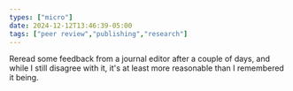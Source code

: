 ```yaml
---
types: ["micro"]
date: 2024-12-12T13:46:39-05:00
tags: ["peer review","publishing","research"]
---
```

Reread some feedback from a journal editor after a couple of days, and while I still disagree with it, it's at least more reasonable than I remembered it being.
